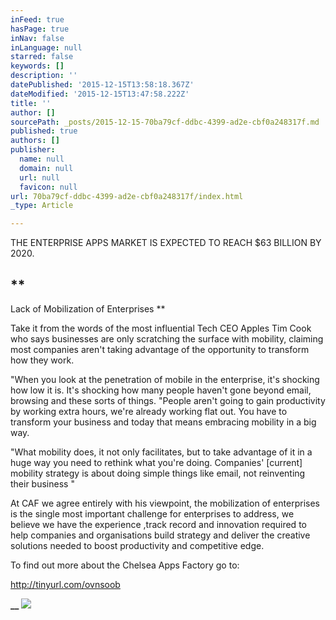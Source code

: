 ```yaml
---
inFeed: true
hasPage: true
inNav: false
inLanguage: null
starred: false
keywords: []
description: ''
datePublished: '2015-12-15T13:58:18.367Z'
dateModified: '2015-12-15T13:47:58.222Z'
title: ''
author: []
sourcePath: _posts/2015-12-15-70ba79cf-ddbc-4399-ad2e-cbf0a248317f.md
published: true
authors: []
publisher:
  name: null
  domain: null
  url: null
  favicon: null
url: 70ba79cf-ddbc-4399-ad2e-cbf0a248317f/index.html
_type: Article

---
```

THE ENTERPRISE APPS MARKET IS EXPECTED TO REACH $63 BILLION
BY 2020\.

## **

Lack of Mobilization of
Enterprises **

Take it from the words of the most influential Tech CEO Apples
Tim Cook who says businesses are only scratching the surface with mobility,
claiming most companies aren't taking advantage of the opportunity to transform
how they work.

"When you look at the penetration
of mobile in the enterprise, it's shocking how low it is. It's shocking how
many people haven't gone beyond email, browsing and these sorts of things. "People
aren't going to gain productivity by working extra hours, we're already working
flat out. You have to transform your business and today that means embracing
mobility in a big way. 

"What mobility does, it not only facilitates, but to take
advantage of it in a huge way you need to rethink what you're doing. Companies'
\[current\] mobility strategy is about doing simple things like email, not
reinventing their business "

At CAF we agree entirely with his viewpoint, the mobilization of
enterprises is the single most important challenge for enterprises to address,
we believe we have the experience ,track
record and innovation required to help companies and organisations
build strategy and deliver the creative solutions needed to boost productivity
and competitive edge.

To find out more about the Chelsea Apps Factory go to: 

http://tinyurl.com/ovnsoob

**__**
![](https://the-grid-user-content.s3-us-west-2.amazonaws.com/e11227e9-5316-4955-b764-1c4e2d7d141b.png)